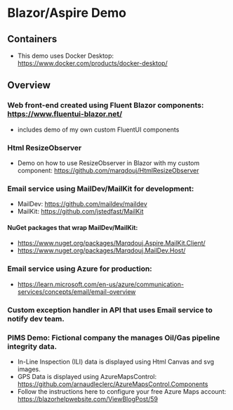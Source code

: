 # Blazor/Aspire Demo

## Containers
- This demo uses Docker Desktop: https://www.docker.com/products/docker-desktop/

## Overview
### Web front-end created using Fluent Blazor components: https://www.fluentui-blazor.net/
- includes demo of my own custom FluentUI components
### Html ResizeObserver
- Demo on how to use ResizeObserver in Blazor with my custom component: https://github.com/marqdouj/HtmlResizeObserver
### Email service using MailDev/MailKit for development:
- MailDev: https://github.com/maildev/maildev
- MailKit: https://github.com/jstedfast/MailKit
#### NuGet packages that wrap MailDev/MailKit:
- https://www.nuget.org/packages/Marqdouj.Aspire.MailKit.Client/
- https://www.nuget.org/packages/Marqdouj.MailDev.Host/
### Email service using Azure for production:
- https://learn.microsoft.com/en-us/azure/communication-services/concepts/email/email-overview
### Custom exception handler in API that uses Email service to notify dev team.
### PIMS Demo: Fictional company the manages Oil/Gas pipeline integrity data.
- In-Line Inspection (ILI) data is displayed using Html Canvas and svg images.
- GPS Data is displayed using AzureMapsControl: https://github.com/arnaudleclerc/AzureMapsControl.Components
- Follow the instructions here to configure your free Azure Maps account: https://blazorhelpwebsite.com/ViewBlogPost/59
